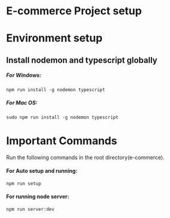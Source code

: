 # E-commerce Project setup

# Environment setup
## Install nodemon and typescript globally
##### For Windows:
    npm run install -g nodemon typescript
    
##### For Mac OS:
    sudo npm run install -g nodemon typescript

# Important Commands
Run the following commands in the root directory(e-commerce).

#### For Auto setup and running:
    npm run setup
#### For running node server:
    npm run server:dev

